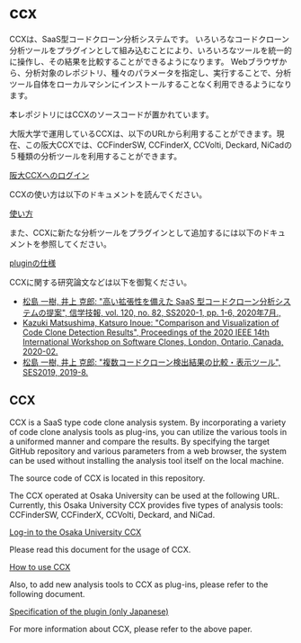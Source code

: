 # ccx

CCXは、SaaS型コードクローン分析システムです。
いろいろなコードクローン分析ツールをプラグインとして組み込むことにより、いろいろなツールを統一的に操作し、その結果を比較することができるようになります。
Webブラウザから、分析対象のレポジトリ、種々のパラメータを指定し、実行することで、分析ツール自体をローカルマシンにインストールすることなく利用できるようになります。

本レポジトリにはCCXのソースコードが置かれています。

大阪大学で運用しているCCXは、以下のURLから利用することができます。現在、この阪大CCXでは、CCFinderSW, CCFinderX, CCVolti, Deckard, NiCadの５種類の分析ツールを利用することができます。

[阪大CCXへのログイン](https://sel.ist.osaka-u.ac.jp/webapps/ccx/login)

CCXの使い方は以下のドキュメントを読んでください。

[使い方](/docs/usage.ja.md)

また、CCXに新たな分析ツールをプラグインとして追加するには以下のドキュメントを参照してください。

[pluginの仕様](/docs/plugin.ja.md)

CCXに関する研究論文などは以下を御覧ください。

- [松島 一樹, 井上 克郎: "高い拡張性を備えた SaaS 型コードクローン分析システムの提案", 信学技報, vol. 120, no. 82, SS2020-1, pp. 1-6, 2020年7月.,](https://sel.ist.osaka-u.ac.jp/lab-db/betuzuri/archive/1187/1187.pdf)
- [Kazuki Matsushima, Katsuro Inoue: "Comparison and Visualization of Code Clone Detection Results", Proceedings of the 2020 IEEE 14th International Workshop on Software Clones, London, Ontario, Canada, 2020-02.](https://sel.ist.osaka-u.ac.jp/lab-db/betuzuri/archive/1180/1180.pdf)
- [松島 一樹, 井上 克郎: "複数コードクローン検出結果の比較・表示ツール", SES2019, 2019-8.](https://sel.ist.osaka-u.ac.jp/lab-db/betuzuri/archive/1170/1170.pdf)

## CCX

CCX is a SaaS type code clone analysis system. By incorporating a variety of code clone analysis tools as plug-ins, you can utilize the various tools in a uniformed manner and compare the results. By specifying the target GitHub repository and various parameters from a web browser, the system can be used without installing the analysis tool itself on the local machine.

The source code of CCX is located in this repository.

The CCX operated at Osaka University can be used at the following URL. Currently, this Osaka University CCX provides five types of analysis tools: CCFinderSW, CCFinderX, CCVolti, Deckard, and NiCad.

[Log-in to the Osaka University CCX](https://sel.ist.osaka-u.ac.jp/webapps/ccx/login)

Please read this document for the usage of CCX.

[How to use CCX](/docs/usage.en.md)


Also, to add new analysis tools to CCX as plug-ins, please refer to the following document.

[Specification of the plugin (only Japanese)](/docs/plugin.ja.md)

For more information about CCX, please refer to the above paper.



